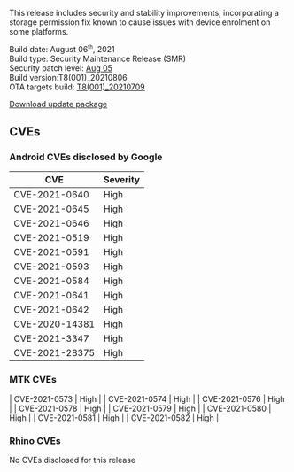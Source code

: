 This release includes security and stability improvements, incorporating a storage permission fix known to cause issues with device enrolment on some platforms.

Build date: August 06<sup><small>th</small></sup>, 2021  
Build type: Security Maintenance Release (SMR)  
Security patch level: [Aug 05](https://source.android.com/security/bulletin/2021-08-01)  
Build version:T8(001)_20210806  
OTA targets build: [T8(001)_20210709](/security/releases/t8/t8-001_20210709)

<i class="far fa-cloud-download-alt"></i> [Download update package](https://android.googleapis.com/packages/ota-api/package/015adb92174f11b85750afb59d4a8daf572158e3.zip)

## CVEs
### Android CVEs disclosed by Google

| **CVE** | **Severity** |
|---------|--------------|
| CVE-2021-0640 | High |
| CVE-2021-0645 | High |
| CVE-2021-0646 | High |
| CVE-2021-0519 | High |
| CVE-2021-0591 | High |
| CVE-2021-0593 | High |
| CVE-2021-0584 | High |
| CVE-2021-0641 | High |
| CVE-2021-0642 | High |
| CVE-2020-14381 | High |
| CVE-2021-3347 | High |
| CVE-2021-28375 | High |


### MTK CVEs

| CVE-2021-0573 | High |
| CVE-2021-0574 | High |
| CVE-2021-0576 | High |
| CVE-2021-0578 | High |
| CVE-2021-0579 | High |
| CVE-2021-0580 | High |
| CVE-2021-0581 | High |
| CVE-2021-0582 | High |

### Rhino CVEs
No CVEs disclosed for this release

